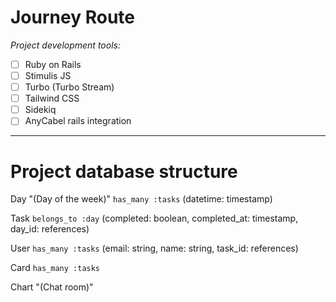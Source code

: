 # Journey Route

_Project development tools:_

- [ ] Ruby on Rails
- [ ] Stimulis JS
- [ ] Turbo (Turbo Stream)
- [ ] Tailwind CSS
- [ ] Sidekiq
- [ ] AnyCabel rails integration

---
# Project database structure

Day "(Day of the week)" `has_many :tasks` (datetime: timestamp)

Task `belongs_to :day` (completed: boolean, completed_at: timestamp, day_id: references)

User `has_many :tasks` (email: string, name: string, task_id: references)

Card `has_many :tasks`

Chart "(Chat room)"
